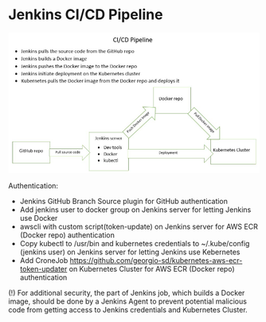 # Jenkins CI/CD Pipeline
![VPC-Image](https://github.com/georgio-sd/jenkins-cicd-pipeline/raw/master/pipeline.jpg)

Authentication:
* Jenkins GitHub Branch Source plugin for GitHub authentication
* Add jenkins user to docker group on Jenkins server for letting Jenkins use Docker
* awscli with custom script(token-update) on Jenkins server for AWS ECR (Docker repo) authentication 
* Copy kubectl to /usr/bin and kubernetes credentials to ~/.kube/config (jenkins user) on Jenkins server for letting Jenkins use Kebernetes
* Add CroneJob https://github.com/georgio-sd/kubernetes-aws-ecr-token-updater on Kubernetes Cluster for AWS ECR (Docker repo) authentication

(!) For additional security, the part of Jenkins job, which builds a Docker image, should be done by a Jenkins Agent to prevent potential malicious code from getting access to Jenkins credentials and Kubernetes Cluster.
